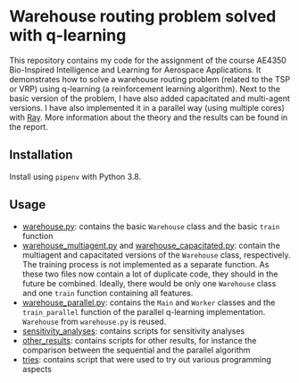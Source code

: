 # Warehouse routing problem solved with q-learning

This repository contains my code for the assignment of the course AE4350 Bio-Inspired Intelligence and Learning for 
Aerospace Applications. It demonstrates how to solve a warehouse routing problem (related to the TSP or VRP) using 
q-learning (a reinforcement learning algorithm). Next to the basic version of the problem, I have also added capacitated 
and multi-agent versions. I have also implemented it in a parallel way (using multiple cores) with 
[Ray](https://github.com/ray-project/ray). More information about the theory and the results can be found in the report.

## Installation
Install using `pipenv` with Python 3.8.

## Usage
- [warehouse.py](warehouse.py): contains the basic `Warehouse` class and the basic `train` function
- [warehouse_multiagent.py](warehouse_multiagent.py) and [warehouse_capacitated.py](warehouse_capacitated.py): contain 
the multiagent and capacitated versions of the `Warehouse` class, respectively. The training process is not implemented 
as a separate function. As these two files now contain a lot of duplicate code, they should in the future be combined. 
Ideally, there would be only one `Warehouse` class and one `train` function containing all features.
- [warehouse_parallel.py](warehouse_parallel.py): contains the `Main` and `Worker` classes and the `train_parallel` function
of the parallel q-learning implementation. `Warehouse` from `warehouse.py` is reused.
- [sensitivity_analyses](sensitivity_analyses): contains scripts for sensitivity analyses
- [other_results](other_results): contains scripts for other results, for instance the comparison between the 
sequential and the parallel algorithm
- [tries](tries): contains script that were used to try out various programming aspects

